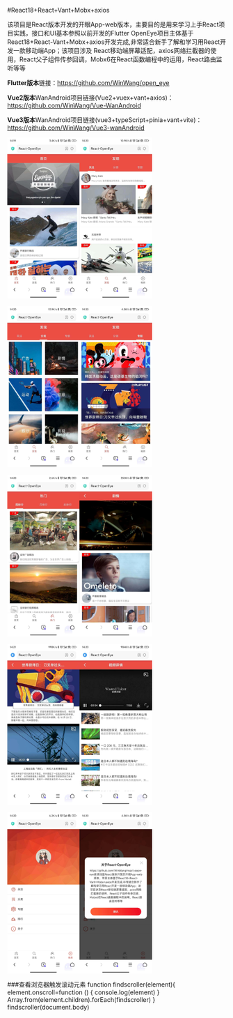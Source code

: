 #React18+React+Vant+Mobx+axios

该项目是React版本开发的开眼App-web版本，主要目的是用来学习上手React项目实践，接口和UI基本参照以前开发的Flutter
OpenEye项目主体基于React18+React-Vant+Mobx+axios开发完成,非常适合新手了解和学习用React开发一款移动端App；该项目涉及
React移动端屏幕适配，axios网络拦截器的使用，React父子组件传参回调，Mobx6在React函数编程中的运用，React路由监听等等

**Flutter版本**链接：https://github.com/WinWang/open_eye

**Vue2版本**WanAndroid项目链接(Vue2+vuex+vant+axios)：https://github.com/WinWang/Vue-WanAndroid

**Vue3版本**WanAndroid项目链接(vue3+typeScript+pinia+vant+vite)：https://github.com/WinWang/Vue3-wanAndroid


<div style="display: flex; flex-direction: row">
<img src="https://github.com/WinWang/react-oepn-eye/blob/master/screenShot/1.jpg" width="33%">
<img src="https://github.com/WinWang/react-oepn-eye/blob/master/screenShot/2.jpg" width="33%">
</div>

<br/>

<div style="display: flex; flex-direction: row">
<img src="https://github.com/WinWang/react-oepn-eye/blob/master/screenShot/3.jpg" width="33%">
<img src="https://github.com/WinWang/react-oepn-eye/blob/master/screenShot/4.jpg" width="33%">
</div>

<br/>

<div style="display: flex; flex-direction: row">
<img src="https://github.com/WinWang/react-oepn-eye/blob/master/screenShot/5.jpg" width="33%">
<img src="https://github.com/WinWang/react-oepn-eye/blob/master/screenShot/6.jpg" width="33%">
</div>

<br/>

<div style="display: flex; flex-direction: row">
<img src="https://github.com/WinWang/react-oepn-eye/blob/master/screenShot/7.jpg" width="33%">
<img src="https://github.com/WinWang/react-oepn-eye/blob/master/screenShot/8.jpg" width="33%">
</div>

<br/>

<div style="display: flex; flex-direction: row">
<img src="https://github.com/WinWang/react-oepn-eye/blob/master/screenShot/9.jpg" width="33%">
<img src="https://github.com/WinWang/react-oepn-eye/blob/master/screenShot/10.jpg" width="33%">
</div>





###查看浏览器触发滚动元素
function findscroller(element){
element.onscroll=function () {
console.log(element)
}
Array.from(element.children).forEach(findscroller)
}
findscroller(document.body)
